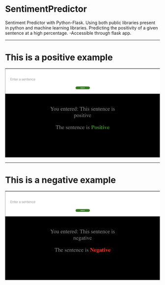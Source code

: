 # SentimentPredictor
Sentiment Predictor with Python-Flask. Using both public libraries present in python and machine learning libraries.
Predicting the positivity of a given sentence at a high percentage. -Accessible through flask app.

---
# This is a positive example
![Positive Example](positive.png?raw=true)

---
# This is a negative example
![Negative Example](negative.png?raw=true)

